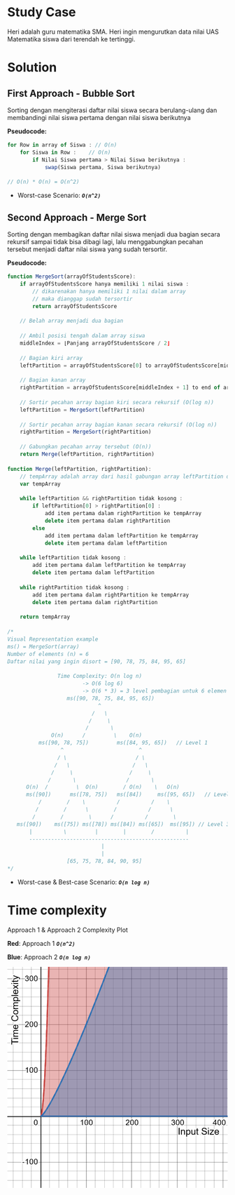 # Study Case

Heri adalah guru matematika SMA. Heri ingin mengurutkan data nilai UAS Matematika siswa dari terendah ke tertinggi.

# Solution

## First Approach - Bubble Sort
Sorting dengan mengiterasi daftar nilai siswa secara berulang-ulang dan membandingi nilai siswa pertama dengan nilai siswa berikutnya

**Pseudocode:**

```javascript
for Row in array of Siswa : // O(n)
    for Siswa in Row :    // O(n)
        if Nilai Siswa pertama > Nilai Siswa berikutnya :
            swap(Siswa pertama, Siswa berikutnya)

// O(n) * O(n) = O(n^2)
```

- Worst-case Scenario: ***`O(n^2)`***


## Second Approach - Merge Sort

Sorting dengan membagikan daftar nilai siswa menjadi dua bagian secara rekursif sampai tidak bisa dibagi lagi, lalu menggabungkan pecahan tersebut menjadi daftar nilai siswa yang sudah tersortir.

**Pseudocode:**

```javascript
function MergeSort(arrayOfStudentsScore):
    if arrayOfStudentsScore hanya memiliki 1 nilai siswa :
        // dikarenakan hanya memiliki 1 nilai dalam array
        // maka dianggap sudah tersortir
        return arrayOfStudentsScore

    // Belah array menjadi dua bagian

    // Ambil posisi tengah dalam array siswa
    middleIndex = ⌊Panjang arrayOfStudentsScore / 2⌋

    // Bagian kiri array
    leftPartition = arrayOfStudentsScore[0] to arrayOfStudentsScore[middleIndex]

    // Bagian kanan array
    rightPartition = arrayOfStudentsScore[middleIndex + 1] to end of arrayOfStudentsScore

    // Sortir pecahan array bagian kiri secara rekursif (O(log n))
    leftPartition = MergeSort(leftPartition)

    // Sortir pecahan array bagian kanan secara rekursif (O(log n))
    rightPartition = MergeSort(rightPartition)

    // Gabungkan pecahan array tersebut (O(n))
    return Merge(leftPartition, rightPartition)

function Merge(leftPartition, rightPartition):
    // tempArray adalah array dari hasil gabungan array leftPartition dan array rightPartition
    var tempArray

    while leftPartition && rightPartition tidak kosong :
        if leftPartition[0] > rightPartition[0] :
            add item pertama dalam rightPartition ke tempArray
            delete item pertama dalam rightPartition
        else
            add item pertama dalam leftPartition ke tempArray
            delete item pertama dalam leftPartition

    while leftPartition tidak kosong :
        add item pertama dalam leftPartition ke tempArray
        delete item pertama dalam leftPartition

    while rightPartition tidak kosong :
        add item pertama dalam rightPartition ke tempArray
        delete item pertama dalam rightPartition

    return tempArray

/*
Visual Representation example
ms() = MergeSort(array)
Number of elements (n) = 6
Daftar nilai yang ingin disort = [90, 78, 75, 84, 95, 65]

                Time Complexity: O(n log n)
                        -> O(6 log 6)
                        -> O(6 * 3) = 3 level pembagian untuk 6 elemen
                   ms([90, 78, 75, 84, 95, 65])
                             ^
                           /   \
                          /     \
                         /       \
              O(n)      /         \    O(n)
          ms([90, 78, 75])         ms([84, 95, 65])   // Level 1
                 ^                        ^
                / \                      / \
               /   \                    /   \
              /     \                  /     \
             /       \                /       \
      O(n)  /         \  O(n)        / O(n)    \   O(n)
      ms([90])      ms([78, 75])   ms([84])     ms([95, 65])   // Level 2
          /        /    \          /          /    \
         /        /      \        /          /      \
        /        /        \      /          /        \
   ms([90])    ms([75]) ms([78]) ms([84]) ms([65])  ms([95]) // Level 3
       |          \         |        |        /          |
       ---------------------------------------------------
                              |
                              |
                   [65, 75, 78, 84, 90, 95]
*/
```

- Worst-case & Best-case Scenario: ***`O(n log n)`***

# Time complexity

Approach 1 & Approach 2 Complexity Plot

**Red**: Approach 1 ***`O(n^2)`***

**Blue**: Approach 2 ***`O(n log n)`***

![Solutions Complexity Plot](plot.png)
